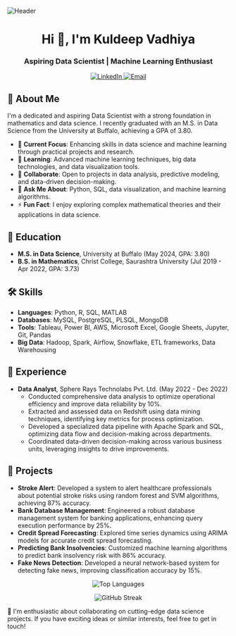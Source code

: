 ![Header](https://yourimageurl.com/header.png)

<h1 align="center">Hi 👋, I'm Kuldeep Vadhiya</h1>
<h3 align="center">Aspiring Data Scientist | Machine Learning Enthusiast</h3>

<p align="center">
  <a href="https://linkedin.com/in/kuldeep-vadhiya" target="_blank">
    <img src="https://img.shields.io/badge/-LinkedIn-blue?style=flat&logo=linkedin" alt="LinkedIn">
  </a>
  <a href="mailto:kuldeepb@buffalo.edu" target="_blank">
    <img src="https://img.shields.io/badge/Email-D14836?style=flat&logo=gmail&logoColor=white" alt="Email">
  </a>
</p>

## 📖 About Me

I'm a dedicated and aspiring Data Scientist with a strong foundation in mathematics and data science. I recently graduated with an M.S. in Data Science from the University at Buffalo, achieving a GPA of 3.80.

- 🔭 **Current Focus**: Enhancing skills in data science and machine learning through practical projects and research.
- 🌱 **Learning**: Advanced machine learning techniques, big data technologies, and data visualization tools.
- 👯 **Collaborate**: Open to projects in data analysis, predictive modeling, and data-driven decision-making.
- 💬 **Ask Me About**: Python, SQL, data visualization, and machine learning algorithms.
- ⚡ **Fun Fact**: I enjoy exploring complex mathematical theories and their applications in data science.

## 🏫 Education

- **M.S. in Data Science**, University at Buffalo (May 2024, GPA: 3.80)
- **B.S. in Mathematics**, Christ College, Saurashtra University (Jul 2019 - Apr 2022, GPA: 3.73)

## 🛠 Skills

- **Languages**: Python, R, SQL, MATLAB
- **Databases**: MySQL, PostgreSQL, PLSQL, MongoDB
- **Tools**: Tableau, Power BI, AWS, Microsoft Excel, Google Sheets, Jupyter, Git, Pandas
- **Big Data**: Hadoop, Spark, Airflow, Snowflake, ETL frameworks, Data Warehousing

## 💼 Experience

- **Data Analyst**, Sphere Rays Technolabs Pvt. Ltd. (May 2022 - Dec 2022)
  - Conducted comprehensive data analysis to optimize operational efficiency and improve data reliability by 10%.
  - Extracted and assessed data on Redshift using data mining techniques, identifying key metrics for process optimization.
  - Developed a specialized data pipeline with Apache Spark and SQL, optimizing data flow and decision-making across departments.
  - Coordinated data-driven decision-making across various business units, leveraging insights to drive improvements.

## 🚀 Projects

- **Stroke Alert**: Developed a system to alert healthcare professionals about potential stroke risks using random forest and SVM algorithms, achieving 87% accuracy.
- **Bank Database Management**: Engineered a robust database management system for banking applications, enhancing query execution performance by 25%.
- **Credit Spread Forecasting**: Explored time series dynamics using ARIMA models for accurate credit spread forecasting.
- **Predicting Bank Insolvencies**: Customized machine learning algorithms to predict bank insolvency risk with 86% accuracy.
- **Fake News Detection**: Developed a neural network-based system for detecting fake news, improving classification accuracy by 15%.

<p align="center">
  <img src="https://github-readme-stats.vercel.app/api/top-langs?username=kuldeepbv&show_icons=true&locale=en&layout=compact" alt="Top Languages" />
</p>

<p align="center">
  <img src="https://github-readme-streak-stats.herokuapp.com/?user=kuldeepbv&" alt="GitHub Streak" />
</p>

🌟 I'm enthusiastic about collaborating on cutting-edge data science projects. If you have exciting ideas or similar interests, feel free to get in touch!
